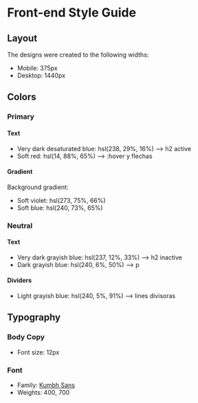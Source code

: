 # Front-end Style Guide

## Layout

The designs were created to the following widths:

- Mobile: 375px
- Desktop: 1440px

## Colors

### Primary

#### Text

- Very dark desaturated blue: hsl(238, 29%, 16%)  --> h2 active
- Soft red: hsl(14, 88%, 65%)  --> :hover y flechas

#### Gradient

Background gradient:

- Soft violet: hsl(273, 75%, 66%)  
- Soft blue: hsl(240, 73%, 65%) 

### Neutral

#### Text

- Very dark grayish blue: hsl(237, 12%, 33%) --> h2 inactive
- Dark grayish blue: hsl(240, 6%, 50%)  --> p

#### Dividers

- Light grayish blue: hsl(240, 5%, 91%)  --> lines divisoras

## Typography

### Body Copy

- Font size: 12px

### Font

- Family: [Kumbh Sans](https://fonts.google.com/specimen/Kumbh+Sans)
- Weights: 400, 700
